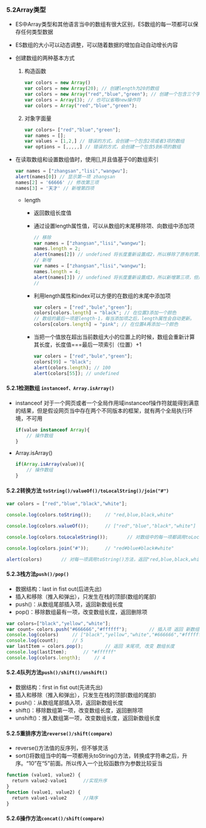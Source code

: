 ### 5.2Array类型
- ES中Array类型和其他语言当中的数组有很大区别，ES数组的每一项都可以保存任何类型数据
- ES数组的大小可以动态调整，可以随着数据的增加自动自动增长内容
- 创建数组的两种基本方式

    1. 构造函数
	
		```javascript
		var colors = new Array()
		var colors = new Array(20); // 创建length为20的数组
		var colors = new Array("red","blue","green"); // 创建一个包含三个字符串值的数组
		var colors = Array(3); // 也可以省略new操作符
		var colors = Array("red","blue","green");
		```
		
    2. 对象字面量
	
		```javascript
		var colors= ["red","blue","green"];
		var names = [];
		var values = [1,2,] // 错误的方式，会创建一个包含2项或者3项的数组
		var options = [,,,,,] // 错误的方式，会创建一个包含5到6项的数组
		```
		
- 在读取数组和设置数组值时，使用[],并且值基于0的数组索引

	```javascript
	var names = ["zhangsan","lisi","wangwu"];
	alert(names[0]) // 显示第一项 zhangsan
	names[2] = '66666' // 修改第三项
	names[3] = '天才' // 新增第四项
	```
	
	- length 
	
        - 返回数组长度值
		
        - 通过设置length属性值，可以从数组的末尾移除项、向数组中添加项
		
            ```javascript
			// 移除
			var names = ["zhangsan","lisi","wangwu"];
			names.length = 2; 
			alert(names[2]) // undefined 将长度重新设置成2，所以移除了原有的第三项
			// 新增
			var names = ["zhangsan","lisi","wangwu"];
			names.length = 4; 
			alert(names[3]) // undefined 将长度重新设置成3，所以新增第三项，但是没有值所以为undefined
			//
            ```   
			
        - 利用length属性和index可以方便的在数组的末尾中添加项
		
            ```javascript
			var colers = ["red","bule","green"];
			colors[colors.length] = "black"; // 在位置3添加一个颜色
			// 数组的最后一项是length-1，每当添加项之后，length属性会自动更新。
			colors[colors.length] = "pink"; // 在位置4再添加一个颜色
            ```
			
        - 当把一个值放在超出当前数组大小的位置上的时候，数组会重新计算其长度，长度值===最后一项索引（位置）+1
		
            ```javascript
			var colers = ["red","bule","green"];
			colors[99] = "black";
			alert(colors.length); // 100     
			alert(colors[55]); // undefined       
           ```
		   
#### 5.2.1检测数组 `instanceof、Array.isArray()`

- instanceof 对于一个网页或者一个全局作用域instanceof操作符就能得到满意的结果，但是假设网页当中存在两个不同版本的框架，就有两个全局执行环境，不可用
    
	```javascript
	if(value instanceof Array){
		// 操作数组
	}
    ```
	
- Array.isArray()

    ```javascript
	if(Array.isArray(value)){
		// 操作数组
	}
    ```

#### 5.2.2转换方法 `toString()/valueOf()/toLocalString()/join("#")`

```javascript
var colors = ["red","blue","black","white"];

console.log(colors.toString());		// "red,blue,black,white"

console.log(colors.valueOf());		// ["red","blue","black","white"]

console.log(colors.toLocaleString());		// 对数组中的每一项都调用toLocaleString(),返回 "red,blue,black,white"

console.log(colors.join("#"));		// "red#blue#black#white"

alert(colors)		// 对每一项调用toString()方法，返回"red,blue,black,white"
```

#### 5.2.3栈方法`push()/pop()`

- 数据结构：last in fist out(后进先出)
- 插入和移除（推入和弹出），只发生在栈的顶部(数组的尾部)
- push()：从数组尾部插入项，返回新数组长度
- pop()：移除数组最有一项，改变数组长度，返回删除项

```javascript
var colors=["black","yellow","white"];
var count= colors.push("#666666","#ffffff");		// 插入项 返回 新数组长度
console.log(colors)		// ["black","yellow","white","#666666","#ffffff"]
console.log(count);		// 5
var lastItem = colors.pop();		// 返回 末尾项, 改变 数组长度
console.log(lastItem);		// "#ffffff"
console.log(colors.length);		// 4	
```
#### 5.2.4队列方法`push()/shift()/unshift()`

- 数据结构：first in fist out(先进先出)
- 插入和移除（推入和弹出），只发生在栈的顶部(数组的尾部)
- push()：从数组尾部插入项，返回新数组长度
- shift()：移除数组第一项，改变数组长度，返回删除项
- unshift()：推入数组第一项，改变数组长度，返回新数组长度

#### 5.2.5重排序方法`reverse()/shift(compare)`

- reverse()方法值的反序列，但不够灵活
- sort()将数组当中的每一项都用头toString()方法，转换成字符串之后，升序。“10”在“5”前面。所以传入一个比较函数作为参数比较妥当

```javascript
function (value1, value2) {
  return value2-value1		//实现升序 
}
function (value1, value2) {
  return value1-value2		//降序 
}
```
#### 5.2.6操作方法`concat()/shift(compare)`


